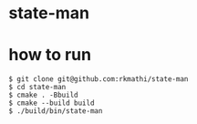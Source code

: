 # state-man

# how to run
```
$ git clone git@github.com:rkmathi/state-man
$ cd state-man
$ cmake . -Bbuild
$ cmake --build build
$ ./build/bin/state-man
```
